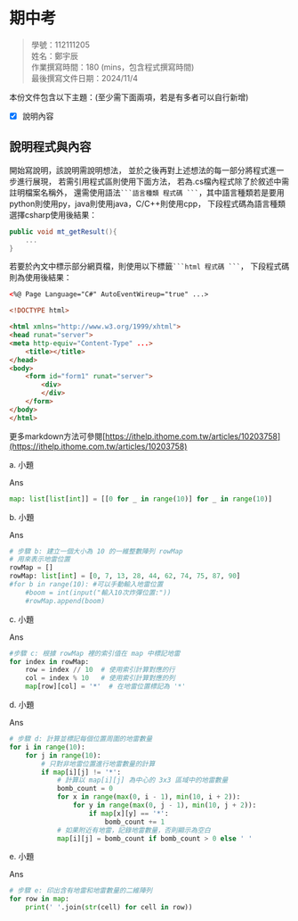 # 期中考
>
>學號：112111205
><br />
>姓名：鄭宇辰
><br />
>作業撰寫時間：180 (mins，包含程式撰寫時間)
><br />
>最後撰寫文件日期：2024/11/4
>

本份文件包含以下主題：(至少需下面兩項，若是有多者可以自行新增)
- [x] 說明內容

## 說明程式與內容

開始寫說明，該說明需說明想法，
並於之後再對上述想法的每一部分將程式進一步進行展現，
若需引用程式區則使用下面方法，
若為.cs檔內程式除了於敘述中需註明檔案名稱外，
還需使用語法` ```語言種類 程式碼 ``` `，其中語言種類若是要用python則使用py，java則使用java，C/C++則使用cpp，
下段程式碼為語言種類選擇csharp使用後結果：

```csharp
public void mt_getResult(){
    ...
}
```

若要於內文中標示部分網頁檔，則使用以下標籤` ```html 程式碼 ``` `，
下段程式碼則為使用後結果：

```html
<%@ Page Language="C#" AutoEventWireup="true" ...>

<!DOCTYPE html>

<html xmlns="http://www.w3.org/1999/xhtml">
<head runat="server">
<meta http-equiv="Content-Type" ...>
    <title></title>
</head>
<body>
    <form id="form1" runat="server">
        <div>
        </div>
    </form>
</body>
</html>
```
更多markdown方法可參閱[https://ithelp.ithome.com.tw/articles/10203758](https://ithelp.ithome.com.tw/articles/10203758)

a. 小題

Ans
```py
map: list[list[int]] = [[0 for _ in range(10)] for _ in range(10)]
```

b. 小題

Ans
```py
# 步驟 b: 建立一個大小為 10 的一維整數陣列 rowMap
# 用來表示地雷位置
rowMap = []
rowMap: list[int] = [0, 7, 13, 28, 44, 62, 74, 75, 87, 90]
#for b in range(10): #可以手動輸入地雷位置
    #boom = int(input("輸入10次炸彈位置:"))
    #rowMap.append(boom)
```

c. 小題

Ans
```py
#步驟 c: 根據 rowMap 裡的索引值在 map 中標記地雷
for index in rowMap:
    row = index // 10  # 使用索引計算對應的行
    col = index % 10   # 使用索引計算對應的列
    map[row][col] = '*'  # 在地雷位置標記為 '*'
```


d. 小題

Ans
```py
# 步驟 d: 計算並標記每個位置周圍的地雷數量
for i in range(10):
    for j in range(10):
        # 只對非地雷位置進行地雷數量的計算
        if map[i][j] != '*':
            # 計算以 map[i][j] 為中心的 3x3 區域中的地雷數量
            bomb_count = 0
            for x in range(max(0, i - 1), min(10, i + 2)):
                for y in range(max(0, j - 1), min(10, j + 2)):
                    if map[x][y] == '*':
                        bomb_count += 1
            # 如果附近有地雷，記錄地雷數量，否則顯示為空白
            map[i][j] = bomb_count if bomb_count > 0 else ' '
```


e. 小題

Ans
```py
# 步驟 e: 印出含有地雷和地雷數量的二維陣列
for row in map:
    print(' '.join(str(cell) for cell in row))
```
